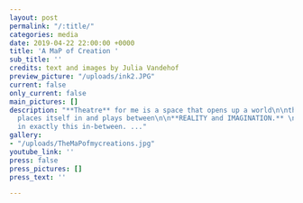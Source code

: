```yaml
---
layout: post
permalink: "/:title/"
categories: media
date: 2019-04-22 22:00:00 +0000
title: 'A MaP of Creation '
sub_title: ''
credits: text and images by Julia Vandehof
preview_picture: "/uploads/ink2.JPG"
current: false
only_current: false
main_pictures: []
description: "**Theatre** for me is a space that opens up a world\n\nthat stretches,
  places itself in and plays between\n\n**REALITY and IMAGINATION.** \n\nI am interested
  in exactly this in-between. ..."
gallery:
- "/uploads/TheMaPofmycreations.jpg"
youtube_link: ''
press: false
press_pictures: []
press_text: ''

---
```


